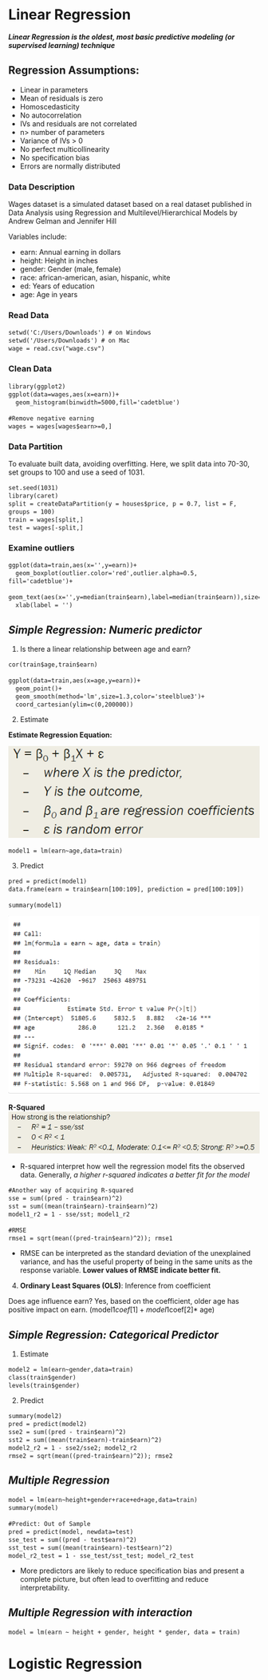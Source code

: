 # Linear Regression
**_Linear Regression is the oldest, most basic predictive modeling (or supervised learning) technique_**

## Regression Assumptions:
* Linear in parameters
* Mean of residuals is zero
* Homoscedasticity
* No autocorrelation
* IVs and residuals are not correlated
* n> number of parameters
* Variance of IVs > 0
* No perfect multicollinearity
* No specification bias
* Errors are normally distributed

### Data Description
Wages dataset is a simulated dataset based on a real dataset published in Data Analysis using Regression and Multilevel/Hierarchical Models by Andrew Gelman and Jennifer Hill

Variables include:

* earn: Annual earning in dollars
* height: Height in inches
* gender: Gender (male, female)
* race: african-american, asian, hispanic, white
* ed: Years of education
* age: Age in years

### Read Data
```
setwd('C:/Users/Downloads') # on Windows
setwd('/Users/Downloads') # on Mac
wage = read.csv("wage.csv")
```
### Clean Data
```
library(ggplot2)
ggplot(data=wages,aes(x=earn))+
  geom_histogram(binwidth=5000,fill='cadetblue')

#Remove negative earning
wages = wages[wages$earn>=0,] 
```
### Data Partition
To evaluate built data, avoiding overfitting. Here, we split data into 70-30, set groups to 100 and use a seed of 1031.
```
set.seed(1031)
library(caret)
split = createDataPartition(y = houses$price, p = 0.7, list = F, groups = 100) 
train = wages[split,]
test = wages[-split,]
```

### Examine outliers
```
ggplot(data=train,aes(x='',y=earn))+
  geom_boxplot(outlier.color='red',outlier.alpha=0.5, fill='cadetblue')+
  geom_text(aes(x='',y=median(train$earn),label=median(train$earn)),size=3,hjust=11)+
  xlab(label = '')
```
## _Simple Regression: Numeric predictor_

1. Is there a linear relationship between age and earn?

```
cor(train$age,train$earn)

ggplot(data=train,aes(x=age,y=earn))+
  geom_point()+
  geom_smooth(method='lm',size=1.3,color='steelblue3')+
  coord_cartesian(ylim=c(0,200000))
  ```
2. Estimate

__Estimate Regression Equation:__

![Equation](estimateRegEqu.png)

```
model1 = lm(earn~age,data=train)
```
3. Predict

```
pred = predict(model1)
data.frame(earn = train$earn[100:109], prediction = pred[100:109])

summary(model1)
```
![model1](lrmodel1.png)

__R-Squared__
![R](r-squared.png)
* R-squared interpret how well the regression model fits the observed data. Generally, _a higher r-squared indicates a better fit for the model_

```
#Another way of acquiring R-squared
sse = sum((pred - train$earn)^2)
sst = sum((mean(train$earn)-train$earn)^2)
model1_r2 = 1 - sse/sst; model1_r2

#RMSE
rmse1 = sqrt(mean((pred-train$earn)^2)); rmse1
```
* RMSE can be interpreted as the standard deviation of the unexplained variance, and has the useful property of being in the same units as the response variable. __Lower values of RMSE indicate better fit.__

4. __Ordinary Least Squares (OLS)__: Inference from coefficient

Does age influence earn? Yes, based on the coefficient, older age has positive impact on earn. (model1$coef[1]+ model1$coef[2]* age)

## _Simple Regression: Categorical Predictor_

1. Estimate

```
model2 = lm(earn~gender,data=train)
class(train$gender)
levels(train$gender)
```

2. Predict
```
summary(model2)
pred = predict(model2)
sse2 = sum((pred - train$earn)^2)
sst2 = sum((mean(train$earn)-train$earn)^2)
model2_r2 = 1 - sse2/sse2; model2_r2
rmse2 = sqrt(mean((pred-train$earn)^2)); rmse2
```

## _Multiple Regression_

```
model = lm(earn~height+gender+race+ed+age,data=train)
summary(model)

#Predict: Out of Sample
pred = predict(model, newdata=test)
sse_test = sum((pred - test$earn)^2)
sst_test = sum((mean(train$earn)-test$earn)^2)
model_r2_test = 1 - sse_test/sst_test; model_r2_test
```
* More predictors are likely to reduce specification bias and present a complete picture, but often lead to overfitting and reduce interpretability. 

## _Multiple Regression with interaction_
```
model = lm(earn ~ height + gender, height * gender, data = train)
```

# Logistic Regression



